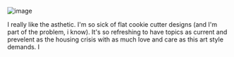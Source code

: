 ![image](https://github.com/gibsonPhillips/reflections-Data-Vis/assets/119008917/59cdd39c-2cd1-40b4-9fc1-79d8a3762cde)


I really like the asthetic. I'm so sick of flat cookie cutter designs (and I'm part of the problem, i know). It's so refreshing to have topics as current and prevelent as the housing crisis with as much love and care as this art style demands. I 
